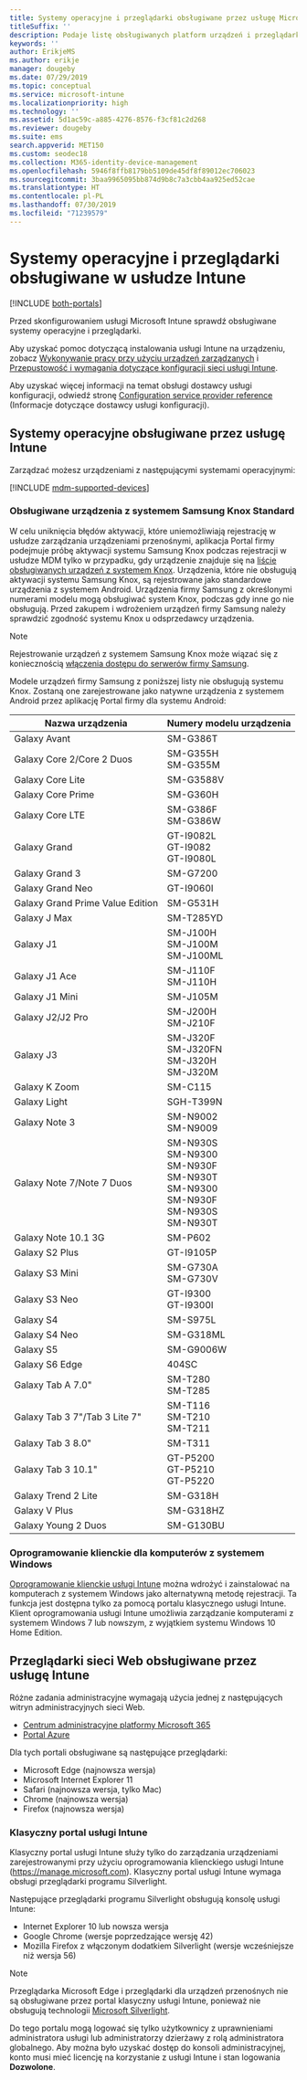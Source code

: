 ```yaml
---
title: Systemy operacyjne i przeglądarki obsługiwane przez usługę Microsoft Intune
titleSuffix: ''
description: Podaje listę obsługiwanych platform urządzeń i przeglądarki do zarządzania urządzeniami w usłudze Intune
keywords: ''
author: ErikjeMS
ms.author: erikje
manager: dougeby
ms.date: 07/29/2019
ms.topic: conceptual
ms.service: microsoft-intune
ms.localizationpriority: high
ms.technology: ''
ms.assetid: 5d1ac59c-a885-4276-8576-f3cf81c2d268
ms.reviewer: dougeby
ms.suite: ems
search.appverid: MET150
ms.custom: seodec18
ms.collection: M365-identity-device-management
ms.openlocfilehash: 5946f8ffb8179bb5109de45df8f89012ec706023
ms.sourcegitcommit: 3baa9965095bb874d9b8c7a3cbb4aa925ed52cae
ms.translationtype: HT
ms.contentlocale: pl-PL
ms.lasthandoff: 07/30/2019
ms.locfileid: "71239579"
---
```

# <a name="supported-operating-systems-and-browsers-in-intune"></a>Systemy operacyjne i przeglądarki obsługiwane w usłudze Intune

[!INCLUDE [both-portals](./includes/note-for-both-portals.md)]

Przed skonfigurowaniem usługi Microsoft Intune sprawdź obsługiwane systemy operacyjne i przeglądarki.

Aby uzyskać pomoc dotyczącą instalowania usługi Intune na urządzeniu, zobacz [Wykonywanie pracy przy użyciu urządzeń zarządzanych](/intune-user-help/company-portal-frequently-asked-questions) i [Przepustowość i wymagania dotyczące konfiguracji sieci usługi Intune](network-bandwidth-use.md).

Aby uzyskać więcej informacji na temat obsługi dostawcy usługi konfiguracji, odwiedź stronę [Configuration service provider reference](https://docs.microsoft.com/windows/client-management/mdm/configuration-service-provider-reference) (Informacje dotyczące dostawcy usługi konfiguracji).

## <a name="intune-supported-operating-systems"></a>Systemy operacyjne obsługiwane przez usługę Intune

Zarządzać możesz urządzeniami z następującymi systemami operacyjnymi:

[!INCLUDE [mdm-supported-devices](./includes/mdm-supported-devices.md)]

### <a name="supported-samsung-knox-standard-devices"></a>Obsługiwane urządzenia z systemem Samsung Knox Standard

W celu uniknięcia błędów aktywacji, które uniemożliwiają rejestrację w usłudze zarządzania urządzeniami przenośnymi, aplikacja Portal firmy podejmuje próbę aktywacji systemu Samsung Knox podczas rejestracji w usłudze MDM tylko w przypadku, gdy urządzenie znajduje się na [liście obsługiwanych urządzeń z systemem Knox](https://www.samsungknox.com/knox-supported-devices/knox-workspace). Urządzenia, które nie obsługują aktywacji systemu Samsung Knox, są rejestrowane jako standardowe urządzenia z systemem Android. Urządzenia firmy Samsung z określonymi numerami modelu mogą obsługiwać system Knox, podczas gdy inne go nie obsługują. Przed zakupem i wdrożeniem urządzeń firmy Samsung należy sprawdzić zgodność systemu Knox u odsprzedawcy urządzenia.

> [!NOTE]
> Rejestrowanie urządzeń z systemem Samsung Knox może wiązać się z koniecznością [włączenia dostępu do serwerów firmy Samsung](https://support.samsungknox.com/hc/articles/115013833108-Our-corporate-devices-are-behind-a-firewall-How-do-I-enable-Knox-Workspace-devices-to-contact-Samsung-servers). 

Modele urządzeń firmy Samsung z poniższej listy nie obsługują systemu Knox. Zostaną one zarejestrowane jako natywne urządzenia z systemem Android przez aplikację Portal firmy dla systemu Android:

| **Nazwa urządzenia** | **Numery modelu urządzenia** |
| --- | --- |
| Galaxy Avant | SM-G386T |
| Galaxy Core 2/Core 2 Duos | SM-G355H<br>SM-G355M |
| Galaxy Core Lite | SM-G3588V |
| Galaxy Core Prime | SM-G360H |
| Galaxy Core LTE | SM-G386F<br>SM-G386W |
| Galaxy Grand | GT-I9082L<br>GT-I9082<br>GT-I9080L |
| Galaxy Grand 3 | SM-G7200 |
| Galaxy Grand Neo | GT-I9060I |
| Galaxy Grand Prime Value Edition | SM-G531H |
| Galaxy J Max | SM-T285YD |
| Galaxy J1 | SM-J100H<br>SM-J100M<br>SM-J100ML |
| Galaxy J1 Ace | SM-J110F<br>SM-J110H |
| Galaxy J1 Mini | SM-J105M |
| Galaxy J2/J2 Pro | SM-J200H<br>SM-J210F |
| Galaxy J3 | SM-J320F<br>SM-J320FN<br>SM-J320H<br>SM-J320M |
| Galaxy K Zoom | SM-C115 |
| Galaxy Light | SGH-T399N |
| Galaxy Note 3 | SM-N9002<br>SM-N9009 |
| Galaxy Note 7/Note 7 Duos | SM-N930S<br>SM-N9300<br>SM-N930F<br>SM-N930T<br>SM-N9300<br>SM-N930F<br>SM-N930S<br>SM-N930T |
| Galaxy Note 10.1 3G | SM-P602 |
| Galaxy S2 Plus | GT-I9105P |
| Galaxy S3 Mini | SM-G730A<br>SM-G730V |
| Galaxy S3 Neo | GT-I9300<br>GT-I9300I |
| Galaxy S4 | SM-S975L |
| Galaxy S4 Neo | SM-G318ML |
| Galaxy S5 | SM-G9006W |
| Galaxy S6 Edge | 404SC |
| Galaxy Tab A 7.0&quot; | SM-T280<br>SM-T285 |
| Galaxy Tab 3 7&quot;/Tab 3 Lite 7&quot; | SM-T116<br>SM-T210<br>SM-T211 |
| Galaxy Tab 3 8.0&quot; | SM-T311 |
| Galaxy Tab 3 10.1&quot; | GT-P5200<br>GT-P5210<br>GT-P5220 |
| Galaxy Trend 2 Lite | SM-G318H |
| Galaxy V Plus | SM-G318HZ |
| Galaxy Young 2 Duos | SM-G130BU |


### <a name="windows-pc-software-client"></a>Oprogramowanie klienckie dla komputerów z systemem Windows

[Oprogramowanie klienckie usługi Intune](manage-windows-pcs-with-microsoft-intune.md) można wdrożyć i zainstalować na komputerach z systemem Windows jako alternatywną metodę rejestracji. Ta funkcja jest dostępna tylko za pomocą portalu klasycznego usługi Intune. Klient oprogramowania usługi Intune umożliwia zarządzanie komputerami z systemem Windows 7 lub nowszym, z wyjątkiem systemu Windows 10 Home Edition.

<!--  ### Exchange ActiveSync management

You can manage [Exchange ActiveSync devices](device-enrollment.md#mobile-device-management-with-exchange-activesync-and-intune) from the Intune console. This option provides a limited set of management capabilities when compared to the other methods. See [Capabilities of built-in Mobile Device Management in Office 365](https://support.office.com/article/Capabilities-of-built-in-Mobile-Device-Management-for-Office-365-a1da44e5-7475-4992-be91-9ccec25905b0) for a list of supported devices.  -->

## <a name="intune-supported-web-browsers"></a>Przeglądarki sieci Web obsługiwane przez usługę Intune

Różne zadania administracyjne wymagają użycia jednej z następujących witryn administracyjnych sieci Web.

- [Centrum administracyjne platformy Microsoft 365](http://go.microsoft.com/fwlink/p/?LinkId=698854)
- [Portal Azure](https://portal.azure.com/)

Dla tych portali obsługiwane są następujące przeglądarki:
- Microsoft Edge (najnowsza wersja)
- Microsoft Internet Explorer 11
- Safari (najnowsza wersja, tylko Mac)
- Chrome (najnowsza wersja)
- Firefox (najnowsza wersja)




### <a name="intune-classic-portal"></a>Klasyczny portal usługi Intune

Klasyczny portal usługi Intune służy tylko do zarządzania urządzeniami zarejestrowanymi przy użyciu oprogramowania klienckiego usługi Intune (https://manage.microsoft.com). Klasyczny portal usługi Intune wymaga obsługi przeglądarki programu Silverlight.

Następujące przeglądarki programu Silverlight obsługują konsolę usługi Intune:
- Internet Explorer 10 lub nowsza wersja
- Google Chrome (wersje poprzedzające wersję 42)
- Mozilla Firefox z włączonym dodatkiem Silverlight (wersje wcześniejsze niż wersja 56)

> [!Note]
> Przeglądarka Microsoft Edge i przeglądarki dla urządzeń przenośnych nie są obsługiwane przez portal klasyczny usługi Intune, ponieważ nie obsługują technologii [Microsoft Silverlight](https://msdn.microsoft.com/library/cc838158(v=vs.95).aspx).

Do tego portalu mogą logować się tylko użytkownicy z uprawnieniami administratora usługi lub administratorzy dzierżawy z rolą administratora globalnego. Aby można było uzyskać dostęp do konsoli administracyjnej, konto musi mieć licencję na korzystanie z usługi Intune i stan logowania **Dozwolone**.

